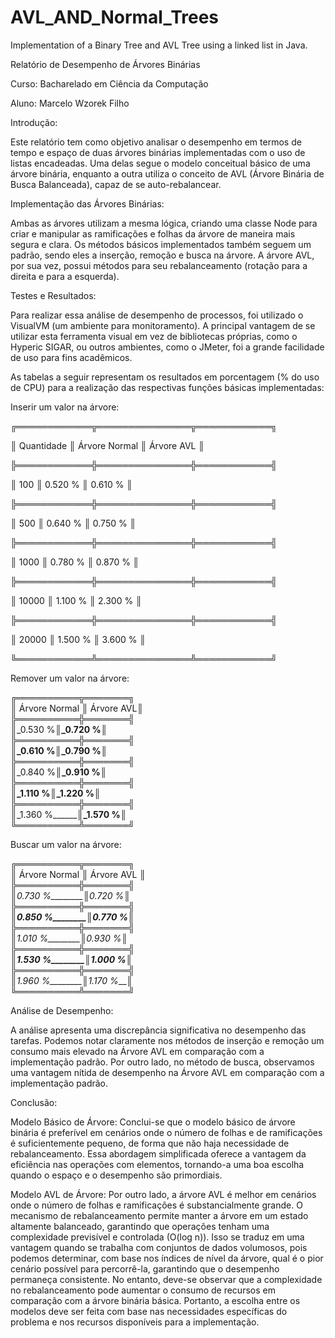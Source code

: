 # AVL_AND_Normal_Trees
Implementation of a Binary Tree and AVL Tree using a linked list in Java.

Relatório de Desempenho de Árvores Binárias

Curso: Bacharelado em Ciência da Computação

Aluno: Marcelo Wzorek Filho

Introdução:

Este relatório tem como objetivo analisar o desempenho em termos de tempo e espaço de duas árvores binárias implementadas 
com o uso de listas encadeadas. Uma delas segue o modelo conceitual básico de uma árvore binária, enquanto a outra utiliza 
o conceito de AVL (Árvore Binária de Busca Balanceada), capaz de se auto-rebalancear.

Implementação das Árvores Binárias:

Ambas as árvores utilizam a mesma lógica, criando uma classe Node para criar e manipular as ramificações e folhas da árvore 
de maneira mais segura e clara. Os métodos básicos implementados também seguem um padrão, sendo eles a inserção, remoção e 
busca na árvore. A árvore AVL, por sua vez, possui métodos para seu rebalanceamento (rotação para a direita e para a esquerda).

Testes e Resultados:

Para realizar essa análise de desempenho de processos, foi utilizado o VisualVM (um ambiente para monitoramento). A principal 
vantagem de se utilizar esta ferramenta visual em vez de bibliotecas próprias, como o Hyperic SIGAR, ou outros ambientes, como o JMeter, 
foi a grande facilidade de uso para fins acadêmicos.

As tabelas a seguir representam os resultados em porcentagem (% do uso de CPU) para a realização das respectivas funções básicas implementadas:

Inserir um valor na árvore:                                                            

╔════════════╦═══════════════╦════════════╗                                     

║ Quantidade ║ Árvore Normal ║ Árvore AVL ║                                    

╠════════════╬═══════════════╬════════════╣                                   

║ 100        ║ 0.520 %       ║ 0.610 %    ║                                    

╠════════════╬═══════════════╬════════════╣                                    

║ 500        ║ 0.640 %       ║ 0.750 %    ║                                     

╠════════════╬═══════════════╬════════════╣                                     

║ 1000       ║ 0.780 %       ║ 0.870 %    ║                                     

╠════════════╬═══════════════╬════════════╣                                     

║ 10000      ║ 1.100 %       ║ 2.300 %    ║                                     

╠════════════╬═══════════════╬════════════╣                                     

║ 20000      ║ 1.500 %       ║ 3.600 %    ║                                     

╚════════════╩═══════════════╩════════════╝                      

Remover um valor na árvore:

╔══════════╦═══════╗                                                                                  
║ Árvore Normal ║ Árvore AVL║                                                                                  
╠══════════╬═══════╣                                                                                   
║_0.530 %________║_0.720 %__║                                                                                  
╠══════════╬═══════╣                                                                                  
║_0.610 %________║_0.790 %__║                                                                                 
╠══════════╬═══════╣                                                                                  
║_0.840 %________║_0.910 %__║                                                                                 
╠══════════╬═══════╣                                                                                  
║_1.110 %________║_1.220 %__║                                                                                 
╠══════════╬═══════╣                                                                                  
║_1.360 %________║_1.570 %__║                                                                                 
╚══════════╩═══════╝                                                                                 

Buscar um valor na árvore:

╔══════════╦═══════╗                                                                                 
║ Árvore Normal ║ Árvore AVL ║                                                                                 
╠══════════╬═══════╣                                                                                 
║_0.730 %________║_0.720 %____║                                                                                 
╠══════════╬═══════╣                                                                                 
║_0.850 %________║_0.770 %____║                                                                                 
╠══════════╬═══════╣                                                                                 
║_1.010 %________║_0.930 %____║                                                                                 
╠══════════╬═══════╣                                                                                 
║_1.530 %________║_1.000 %____║                                                                                 
╠══════════╬═══════╣                                                                                 
║_1.960 %________║_1.170 %____║                                                                                 
╚══════════╩═══════╝                                                                                 

Análise de Desempenho:

A análise apresenta uma discrepância significativa no desempenho das tarefas. Podemos notar claramente nos métodos de inserção 
e remoção um consumo mais elevado na Árvore AVL em comparação com a implementação padrão. Por outro lado, no método de busca, 
observamos uma vantagem nítida de desempenho na Árvore AVL em comparação com a implementação padrão.

Conclusão:

Modelo Básico de Árvore:
Conclui-se que o modelo básico de árvore binária é preferível em cenários onde o número de folhas e de ramificações 
é suficientemente pequeno, de forma que não haja necessidade de rebalanceamento. Essa abordagem simplificada oferece a vantagem 
da eficiência nas operações com elementos, tornando-a uma boa escolha quando o espaço e o desempenho são primordiais.

Modelo AVL de Árvore:
Por outro lado, a árvore AVL é melhor em cenários onde o número de folhas e ramificações é substancialmente grande. 
O mecanismo de rebalanceamento permite manter a árvore em um estado altamente balanceado, garantindo que operações 
tenham uma complexidade previsível e controlada (O(log n)). Isso se traduz em uma vantagem quando se trabalha com conjuntos de 
dados volumosos, pois podemos determinar, com base nos índices de nível da árvore, qual é o pior cenário possível para percorrê-la, 
garantindo que o desempenho permaneça consistente. No entanto, deve-se observar que a complexidade no rebalanceamento pode aumentar 
o consumo de recursos em comparação com a árvore binária básica. Portanto, a escolha entre os modelos deve ser feita com base nas 
necessidades específicas do problema e nos recursos disponíveis para a implementação.


